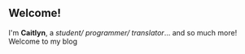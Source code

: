 ## Welcome!
I'm **Caitlyn**, a _student/ programmer/ translator_... and so much more!
Welcome to my blog


